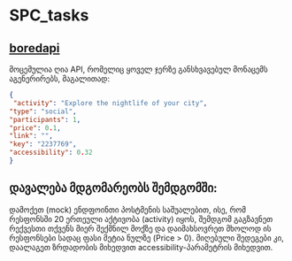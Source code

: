 # SPC_tasks

## [boredapi](https://www.boredapi.com/api/activity )

მოცემულია ღია API, რომელიც ყოველ ჯერზე განსხვავებულ მონაცემს აგენერირებს, მაგალითად:
```JSON
{
 "activity": "Explore the nightlife of your city",
"type": "social",
"participants": 1,
"price": 0.1,
"link": "",
"key": "2237769",
"accessibility": 0.32
}
```
## დავალება მდგომარეობს შემდგომში:
დამოქეთ (mock) ენდფოინთი პოსტმენის საშუალებით, ისე, რომ რესფონსში 20 ერთეული აქტივობა (activity) იყოს, 
შემდგომ გაგზავნეთ რექვესთი თქვენს მიერ შექმნილ მოქზე და დაიმახსოვრეთ მხოლოდ ის რესფონსები სადაც ფასი მეტია ნულზე (Price > 0).
მიღებული შედეგები კი, დაალაგეთ ზრდადობის მიხედვით accessibility-პარამეტრის მიხედვით. 
